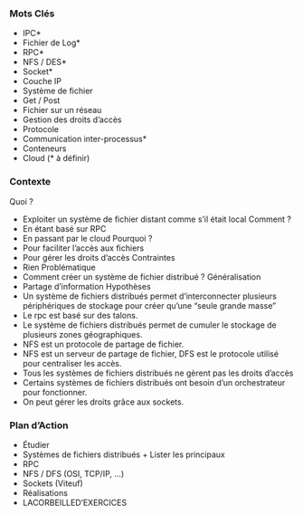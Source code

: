 
### Mots Clés
-   IPC*
-   Fichier de Log*
-   RPC*
-   NFS / DES*
-   Socket*
-   Couche IP
-   Système de fichier
-   Get / Post
-   Fichier sur un réseau
-   Gestion des droits d’accès
-   Protocole
-   Communication inter-processus*
-   Conteneurs
-   Cloud
(* à définir)

### Contexte
Quoi ?
-   Exploiter un système de fichier distant comme s’il était local
Comment ?
-   En étant basé sur RPC
-   En passant par le cloud
Pourquoi ?
-   Pour faciliter l’accès aux fichiers
-   Pour gérer les droits d’accès
Contraintes
-   Rien
Problématique
-   Comment créer un système de fichier distribué ?
Généralisation
-   Partage d’information
Hypothèses
-   Un système de fichiers distribués permet d’interconnecter plusieurs périphériques de stockage pour créer qu’une “seule grande masse”
-   Le rpc est basé sur des talons.
-   Le système de fichiers distribués permet de cumuler le stockage de plusieurs zones géographiques.
-   NFS est un protocole de partage de fichier.
-   NFS est un serveur de partage de fichier, DFS est le protocole utilisé pour centraliser les accès.
-   Tous les systèmes de fichiers distribués ne gèrent pas les droits d’accès
-   Certains systèmes de fichiers distribués ont besoin d’un orchestrateur pour fonctionner.
-   On peut gérer les droits grâce aux sockets.

### Plan d’Action
-   Étudier
-   Systèmes de fichiers distribués + Lister les principaux
-   RPC
-   NFS / DFS (OSI, TCP/IP, ...)
-   Sockets (Viteuf)
-   Réalisations
-   LACORBEILLED’EXERCICES

